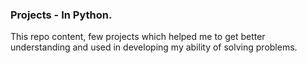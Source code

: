 ### Projects - In Python.

This repo content, few projects which helped me to get better understanding and used in developing my ability of solving problems.
